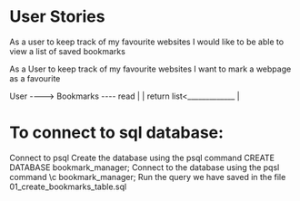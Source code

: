 User Stories
============

As a user
to keep track of my favourite websites
I would like to be able to view a list of saved bookmarks

As a User
to keep track of my favourite websites
I want to mark a webpage as a favourite

User ---->  Bookmarks ----
      read                |
                          |
return list<_____________ |


To connect to sql database:
===========================
Connect to psql
Create the database using the psql command CREATE DATABASE bookmark_manager;
Connect to the database using the pqsl command \c bookmark_manager;
Run the query we have saved in the file 01_create_bookmarks_table.sql
